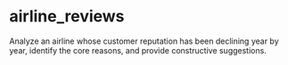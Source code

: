 # airline_reviews
Analyze an airline whose customer reputation has been declining year by year, identify the core reasons, and provide constructive suggestions.
